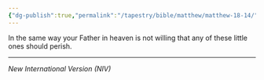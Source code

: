 ```yaml
---
{"dg-publish":true,"permalink":"/tapestry/bible/matthew/matthew-18-14/","title":"Matthew 18:14","hide":true,"tags":["bible-verse","bible-verse"],"dgHomeLink":true,"dgShowLocalGraph":true,"dgEnableSearch":true}
---
```



In the same way your Father in heaven is not willing that any of these little ones should perish.

---
*New International Version (NIV)*